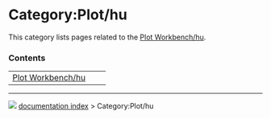 # Category:Plot/hu
This category lists pages related to the [Plot Workbench/hu](Plot_Workbench/hu.md).

### Contents

|     |     |     |
| --- | --- | --- |
| [Plot Workbench/hu](Plot_Workbench/hu.md) |



---
![](images/Button_right.svg) [documentation index](../README.md) > Category:Plot/hu
